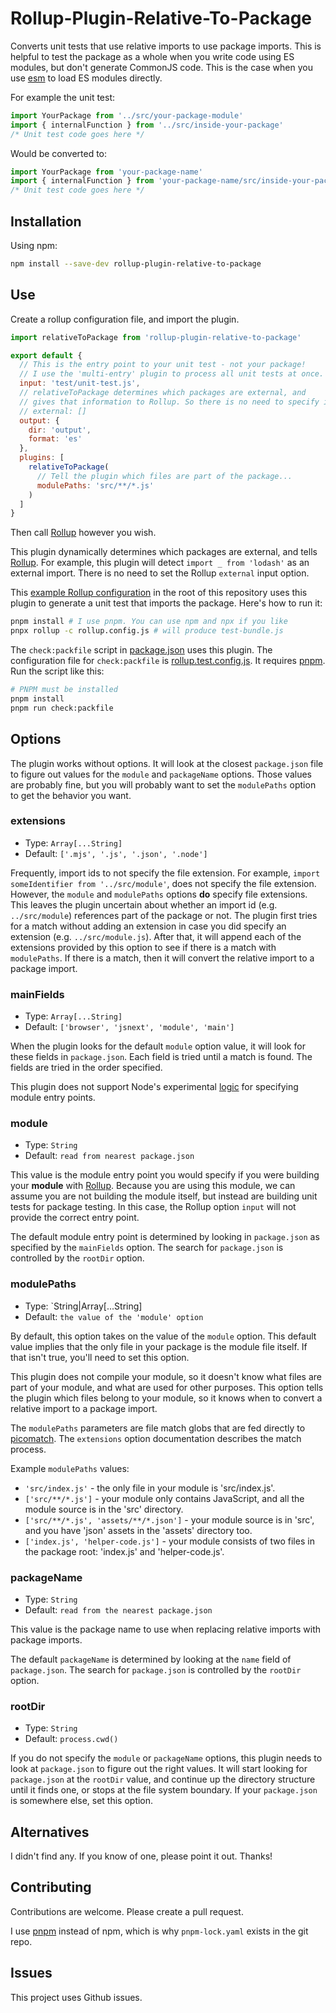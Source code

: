 # Rollup-Plugin-Relative-To-Package

Converts unit tests that use relative imports to use package imports. This is helpful to test the package as a whole when you write code using ES modules, but don't generate CommonJS code. This is the case when you use [esm](https://github.com/standard-things/esm) to load ES modules directly.

For example the unit test:

```javascript
import YourPackage from '../src/your-package-module'
import { internalFunction } from '../src/inside-your-package'
/* Unit test code goes here */
```

Would be converted to:

```javascript
import YourPackage from 'your-package-name'
import { internalFunction } from 'your-package-name/src/inside-your-package'
/* Unit test code goes here */
```

## Installation

Using npm:

```bash
npm install --save-dev rollup-plugin-relative-to-package
```

## Use

Create a rollup configuration file, and import the plugin.

```javascript
import relativeToPackage from 'rollup-plugin-relative-to-package'

export default {
  // This is the entry point to your unit test - not your package!
  // I use the 'multi-entry' plugin to process all unit tests at once.
  input: 'test/unit-test.js',
  // relativeToPackage determines which packages are external, and
  // gives that information to Rollup. So there is no need to specify it.
  // external: []
  output: {
    dir: 'output',
    format: 'es'
  },
  plugins: [
    relativeToPackage(
      // Tell the plugin which files are part of the package...
      modulePaths: 'src/**/*.js'
    )
  ]
}
```

Then call [Rollup](https://rollupjs.org/guide/en/) however you wish.

This plugin dynamically determines which packages are external, and tells [Rollup](https://rollupjs.org/guide/en/). For example, this plugin will detect `import _ from 'lodash'` as an external import. There is no need to set the Rollup `external` input option.

This [example Rollup configuration](./rollup.config.js) in the root of this repository uses this plugin to generate a unit test that imports the package. Here's how to run it:

```bash
pnpm install # I use pnpm. You can use npm and npx if you like
pnpx rollup -c rollup.config.js # will produce test-bundle.js
```

The `check:packfile` script in [package.json](./package.json) uses this plugin. The configuration file for `check:packfile` is [rollup.test.config.js](./rollup.test.config.js). It requires [pnpm](https://pnpm.js.org/). Run the script like this:

```bash
# PNPM must be installed
pnpm install
pnpm run check:packfile
```

## Options

The plugin works without options. It will look at the closest `package.json` file to figure out values for the `module` and `packageName` options. Those values are probably fine, but you will probably want to set the `modulePaths` option to get the behavior you want.

### extensions

* Type: `Array[...String]`
* Default: `['.mjs', '.js', '.json', '.node']`

Frequently, import ids to not specify the file extension. For example, `import someIdentifier from '../src/module'`, does not specify the file extension. However, the `module` and `modulePaths` options **do** specify file extensions. This leaves the plugin uncertain about whether an import id (e.g. `../src/module`) references part of the package or not. The plugin first tries for a match without adding an extension in case you did specify an extension (e.g. `../src/module.js`). After that, it will append each of the extensions provided by this option to see if there is a match with `modulePaths`. If there is a match, then it will convert the relative import to a package import.

### mainFields

* Type: `Array[...String]`
* Default: `['browser', 'jsnext', 'module', 'main']`

When the plugin looks for the default `module` option value, it will look for these fields in `package.json`. Each field is tried until a match is found. The fields are tried in the order specified.

This plugin does not support Node's experimental [logic](https://nodejs.org/api/esm.html#esm_enabling) for specifying module entry points.

### module

* Type: `String`
* Default: `read from nearest package.json`

This value is the module entry point you would specify if you were building your **module** with [Rollup](https://rollupjs.org/guide/en/). Because you are using this module, we can assume you are not building the module itself, but instead are building unit tests for package testing. In this case, the Rollup option `input` will not provide the correct entry point.

The default module entry point is determined by looking in `package.json` as specified by the `mainFields` option. The search for `package.json` is controlled by the `rootDir` option.

### modulePaths

* Type: `String|Array[...String]
* Default: `the value of the 'module' option`

By default, this option takes on the value of the `module` option. This default value implies that the only file in your package is the module file itself. If that isn't true, you'll need to set this option.

This plugin does not compile your module, so it doesn't know what files are part of your module, and what are used for other purposes. This option tells the plugin which files belong to your module, so it knows when to convert a relative import to a package import.

The `modulePaths` parameters are file match globs that are fed directly to [picomatch](https://github.com/micromatch/picomatch). The `extensions` option documentation describes the match process.

Example `modulePaths` values:

* `'src/index.js'` - the only file in your module is 'src/index.js'.
* `['src/**/*.js']` - your module only contains JavaScript, and all the module source is in the 'src' directory.
* `['src/**/*.js', 'assets/**/*.json']` - your module source is in 'src', and you have 'json' assets in the 'assets' directory too.
* `['index.js', 'helper-code.js']` - your module consists of two files in the package root: 'index.js' and 'helper-code.js'.

### packageName

* Type: `String`
* Default: `read from the nearest package.json`

This value is the package name to use when replacing relative imports with package imports.

The default `packageName` is determined by looking at the `name` field of `package.json`. The search for `package.json` is controlled by the `rootDir` option.

### rootDir

* Type: `String`
* Default: `process.cwd()`

If you do not specify the `module` or `packageName` options, this plugin needs to look at `package.json` to figure out the right values. It will start looking for `package.json` at the `rootDir` value, and continue up the directory structure until it finds one, or stops at the file system boundary. If your `package.json` is somewhere else, set this option.

## Alternatives

I didn't find any. If you know of one, please point it out. Thanks!

## Contributing

Contributions are welcome. Please create a pull request.

I use [pnpm](https://pnpm.js.org/) instead of npm, which is why `pnpm-lock.yaml` exists in the git repo.

## Issues

This project uses Github issues.
